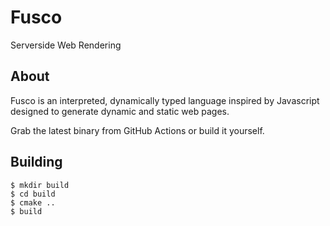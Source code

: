 # Fusco
Serverside Web Rendering

## About
Fusco is an interpreted, dynamically typed language inspired by Javascript designed to generate dynamic and static web pages.

Grab the latest binary from GitHub Actions or build it yourself.

## Building
```
$ mkdir build
$ cd build
$ cmake ..
$ build
```
